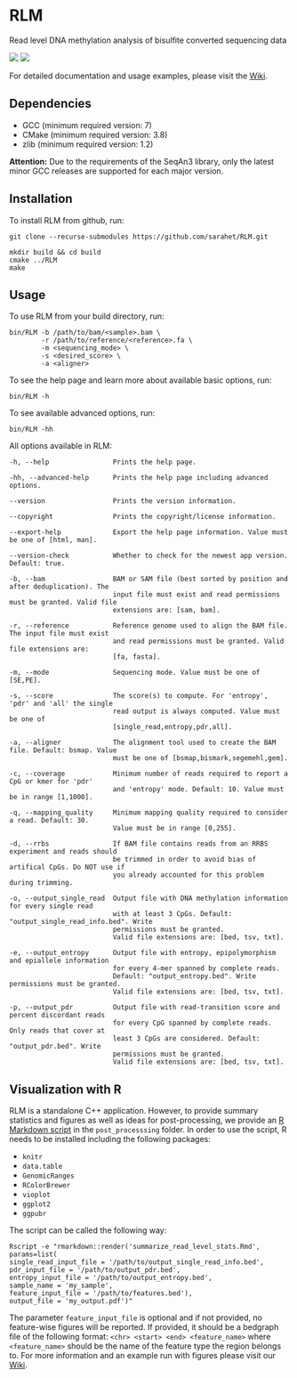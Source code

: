 # RLM
Read level DNA methylation analysis of bisulfite converted sequencing data

![](https://github.com/sarahet/RLM/actions/workflows/ci_linux.yml/badge.svg)
![](https://github.com/sarahet/RLM/actions/workflows/ci_macos.yml/badge.svg)

For detailed documentation and usage examples, please visit the [Wiki](https://github.com/sarahet/RLM/wiki).

## Dependencies
* GCC   (minimum required version: 7)
* CMake (minimum required version: 3.8)
* zlib (minimum required version: 1.2)

**Attention:** Due to the requirements of the SeqAn3 library, only the latest minor GCC releases are supported for each major version. 

## Installation
To install RLM from github, run:
```
git clone --recurse-submodules https://github.com/sarahet/RLM.git

mkdir build && cd build
cmake ../RLM
make
```

## Usage
To use RLM from your build directory, run:
```
bin/RLM -b /path/to/bam/<sample>.bam \
        -r /path/to/reference/<reference>.fa \
        -m <sequencing_mode> \
        -s <desired_score> \
        -a <aligner>
```

To see the help page and learn more about available basic options, run:
```
bin/RLM -h
```

To see available advanced options, run:
```
bin/RLM -hh
```

All options available in RLM:
```
-h, --help                Prints the help page.

-hh, --advanced-help      Prints the help page including advanced options.

--version                 Prints the version information.

--copyright               Prints the copyright/license information.

--export-help             Export the help page information. Value must be one of [html, man].

--version-check           Whether to check for the newest app version. Default: true.

-b, --bam                 BAM or SAM file (best sorted by position and after deduplication). The
                          input file must exist and read permissions must be granted. Valid file
                          extensions are: [sam, bam].

-r, --reference           Reference genome used to align the BAM file. The input file must exist
                          and read permissions must be granted. Valid file extensions are:
                          [fa, fasta].

-m, --mode                Sequencing mode. Value must be one of [SE,PE].

-s, --score               The score(s) to compute. For 'entropy', 'pdr' and 'all' the single
                          read output is always computed. Value must be one of
                          [single_read,entropy,pdr,all].

-a, --aligner             The alignment tool used to create the BAM file. Default: bsmap. Value
                          must be one of [bsmap,bismark,segemehl,gem].

-c, --coverage            Minimum number of reads required to report a CpG or kmer for 'pdr'
                          and 'entropy' mode. Default: 10. Value must be in range [1,1000].

-q, --mapping_quality     Minimum mapping quality required to consider a read. Default: 30.
                          Value must be in range [0,255].

-d, --rrbs                If BAM file contains reads from an RRBS experiment and reads should
                          be trimmed in order to avoid bias of artifical CpGs. Do NOT use if
                          you already accounted for this problem during trimming.

-o, --output_single_read  Output file with DNA methylation information for every single read
                          with at least 3 CpGs. Default: "output_single_read_info.bed". Write
                          permissions must be granted.
                          Valid file extensions are: [bed, tsv, txt].

-e, --output_entropy      Output file with entropy, epipolymorphism and epiallele information
                          for every 4-mer spanned by complete reads.
                          Default: "output_entropy.bed". Write permissions must be granted.
                          Valid file extensions are: [bed, tsv, txt].

-p, --output_pdr          Output file with read-transition score and percent discordant reads
                          for every CpG spanned by complete reads. Only reads that cover at
                          least 3 CpGs are considered. Default: "output_pdr.bed". Write
                          permissions must be granted.
                          Valid file extensions are: [bed, tsv, txt].
```

## Visualization with R

RLM is a standalone C++ application. However, to provide summary statistics and figures as well as ideas for post-processing, we provide an [R Markdown script](https://github.com/sarahet/RLM/blob/main/post_processing/summarize_read_level_stats.Rmd) in the ```post_processsing``` folder. In order to use the script, R needs to be installed including the following packages:

* ```knitr```
* ```data.table```
* ```GenomicRanges```
* ```RColorBrewer```
* ```vioplot```
* ```ggplot2```
* ```ggpubr```

The script can be called the following way:

```
Rscript -e "rmarkdown::render('summarize_read_level_stats.Rmd', 
params=list(
single_read_input_file = '/path/to/output_single_read_info.bed',
pdr_input_file = '/path/to/output_pdr.bed',
entropy_input_file = '/path/to/output_entropy.bed',
sample_name = 'my_sample',
feature_input_file = '/path/to/features.bed'), 
output_file = 'my_output.pdf')"
```

The parameter ```feature_input_file``` is optional and if not provided, no feature-wise figures will be reported. If provided, it should be a bedgraph file of the following format: ```<chr> <start> <end> <feature_name>``` where ```<feature_name>``` should be the name of the feature type the region belongs to. For more information and an example run with figures please visit our [Wiki](https://github.com/sarahet/RLM/wiki/Post-processing-and-use-cases).
